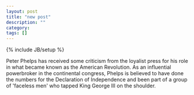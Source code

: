 ```yaml
---
layout: post
title: "new post"
description: ""
category: 
tags: []
---
```

{% include JB/setup %}

Peter Phelps has received some criticism from the loyalist press for his role in what became known as the American Revolution. As an influential powerbroker in the continental congress, Phelps is believed to have done the numbers for the Declaration of Independence and been part of a group of 'faceless men' who tapped King George III on the shoulder.